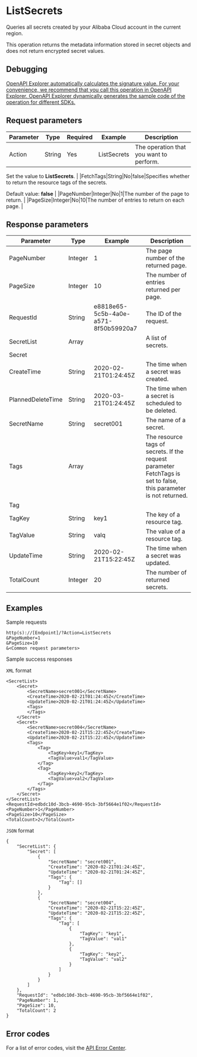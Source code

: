 # ListSecrets

Queries all secrets created by your Alibaba Cloud account in the current region.

This operation returns the metadata information stored in secret objects and does not return encrypted secret values.

## Debugging

[OpenAPI Explorer automatically calculates the signature value. For your convenience, we recommend that you call this operation in OpenAPI Explorer. OpenAPI Explorer dynamically generates the sample code of the operation for different SDKs.](https://api.aliyun.com/#product=Kms&api=ListSecrets&type=RPC&version=2016-01-20)

## Request parameters

|Parameter|Type|Required|Example|Description|
|---------|----|--------|-------|-----------|
|Action|String|Yes|ListSecrets|The operation that you want to perform.

 Set the value to **ListSecrets**. |
|FetchTags|String|No|false|Specifies whether to return the resource tags of the secrets.

 Default value: **false** |
|PageNumber|Integer|No|1|The number of the page to return. |
|PageSize|Integer|No|10|The number of entries to return on each page. |

## Response parameters

|Parameter|Type|Example|Description|
|---------|----|-------|-----------|
|PageNumber|Integer|1|The page number of the returned page. |
|PageSize|Integer|10|The number of entries returned per page. |
|RequestId|String|e8818e65-5c5b-4a0e-a571-8f50b59920a7|The ID of the request. |
|SecretList|Array| |A list of secrets. |
|Secret| | | |
|CreateTime|String|2020-02-21T01:24:45Z|The time when a secret was created. |
|PlannedDeleteTime|String|2020-03-21T01:24:45Z|The time when a secret is scheduled to be deleted. |
|SecretName|String|secret001|The name of a secret. |
|Tags|Array| |The resource tags of secrets. If the request parameter FetchTags is set to false, this parameter is not returned. |
|Tag| | | |
|TagKey|String|key1|The key of a resource tag. |
|TagValue|String|valq|The value of a resource tag. |
|UpdateTime|String|2020-02-21T15:22:45Z|The time when a secret was updated. |
|TotalCount|Integer|20|The number of returned secrets. |

## Examples

Sample requests

```
http(s)://[Endpoint]/?Action=ListSecrets
&PageNumber=1
&PageSize=10
&<Common request parameters>
```

Sample success responses

`XML` format

```
<SecretList>
    <Secret>
        <SecretName>secret001</SecretName>
        <CreateTime>2020-02-21T01:24:45Z</CreateTime>
        <UpdateTime>2020-02-21T01:24:45Z</UpdateTime>
        <Tags>
        </Tags>
    </Secret>
    <Secret>
        <SecretName>secret004</SecretName>
        <CreateTime>2020-02-21T15:22:45Z</CreateTime>
        <UpdateTime>2020-02-21T15:22:45Z</UpdateTime>
        <Tags>
            <Tag>
                <TagKey>key1</TagKey>
                <TagValue>val1</TagValue>
            </Tag>
            <Tag>
                <TagKey>key2</TagKey>
                <TagValue>val2</TagValue>
            </Tag>
        </Tags>
    </Secret>
</SecretList>
<RequestId>edbdc10d-3bcb-4690-95cb-3bf5664e1f02</RequestId>
<PageNumber>1</PageNumber>
<PageSize>10</PageSize>
<TotalCount>2</TotalCount>
```

`JSON` format

```
{
    "SecretList": {
        "Secret": [
            {
                "SecretName": "secret001",
                "CreateTime": "2020-02-21T01:24:45Z",
                "UpdateTime": "2020-02-21T01:24:45Z",
                "Tags": {
                    "Tag": []
                }
            },
            {
                "SecretName": "secret004",
                "CreateTime": "2020-02-21T15:22:45Z",
                "UpdateTime": "2020-02-21T15:22:45Z",
                "Tags": {
                    "Tag": [
                        {
                            "TagKey": "key1",
                            "TagValue": "val1"
                        },
                        {
                            "TagKey": "key2",
                            "TagValue": "val2"
                        }
                    ]
                }
            }
        ]
    },
    "RequestId": "edbdc10d-3bcb-4690-95cb-3bf5664e1f02",
    "PageNumber": 1,
    "PageSize": 10,
    "TotalCount": 2
}
```

## Error codes

For a list of error codes, visit the [API Error Center](https://error-center.alibabacloud.com/status/product/Kms).

